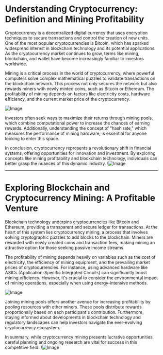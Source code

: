 # Understanding Cryptocurrency: Definition and Mining Profitability

Cryptocurrency is a decentralized digital currency that uses encryption techniques to secure transactions and control the creation of new units. One of the most popular cryptocurrencies is Bitcoin, which has sparked widespread interest in blockchain technology and its potential applications. As the cryptocurrency market continues to grow, terms like mining, blockchain, and wallet have become increasingly familiar to investors worldwide.

Mining is a critical process in the world of cryptocurrency, where powerful computers solve complex mathematical puzzles to validate transactions on the blockchain network. This process not only secures the network but also rewards miners with newly minted coins, such as Bitcoin or Ethereum. The profitability of mining depends on factors like electricity costs, hardware efficiency, and the current market price of the cryptocurrency. 

![Image](https://github.com/user-attachments/assets/590b50a7-4459-4e76-8a31-559aed223621)

Investors often seek ways to maximize their returns through mining pools, which combine computational power to increase the chances of earning rewards. Additionally, understanding the concept of "hash rate," which measures the performance of mining hardware, is essential for anyone looking to enter this space. 

In conclusion, cryptocurrency represents a revolutionary shift in financial systems, offering opportunities for innovation and investment. By exploring concepts like mining profitability and blockchain technology, individuals can better grasp the nuances of this dynamic industry. !![Image](https://github.com/user-attachments/assets/590b50a7-4459-4e76-8a31-559aed223621)

---

# Exploring Blockchain and Cryptocurrency Mining: A Profitable Venture

Blockchain technology underpins cryptocurrencies like Bitcoin and Ethereum, providing a transparent and secure ledger for transactions. At the heart of this system lies cryptocurrency mining, a process that involves solving cryptographic puzzles to add blocks to the blockchain. Miners are rewarded with newly created coins and transaction fees, making mining an attractive option for those seeking passive income streams.

The profitability of mining depends heavily on variables such as the cost of electricity, the efficiency of mining equipment, and the prevailing market prices of cryptocurrencies. For instance, using advanced hardware like ASICs (Application-Specific Integrated Circuits) can significantly boost mining efficiency. However, it's crucial to consider the environmental impact of mining operations, especially when using energy-intensive methods.

![Image](https://github.com/user-attachments/assets/590b50a7-4459-4e76-8a31-559aed223621)

Joining mining pools offers another avenue for increasing profitability by pooling resources with other miners. These pools distribute rewards proportionally based on each participant's contribution. Furthermore, staying informed about developments in blockchain technology and regulatory landscapes can help investors navigate the ever-evolving cryptocurrency ecosystem.

In summary, while cryptocurrency mining presents lucrative opportunities, careful planning and ongoing research are vital for success in this competitive field. !![Image](https://github.com/user-attachments/assets/590b50a7-4459-4e76-8a31-559aed223621)